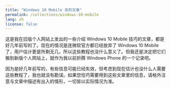 ```yaml
---
title: "Windows 10 Mobile 系列文章"
permalink: /collections/windows-10-mobile
lang: zh
license: false
---
```


这是我在旧版个人网站上发出的一些介绍 Windows 10 Mobile 技巧的文章，都是好几年前写的了。现在的情况是连微软官方都已经放弃了 Windows 10 Mobile 了，用户估计更是所剩无几，所以这些教程也没什么意义了。但我还是决定把它们搬到新版个人网站上，就作为我以前折腾 Windows Phone 的一个记录吧。

因为是好几年前写的，有些信息可能已经失效，但考虑到现在估计也没什么人需要这些教程了，我也就没有勘误。如果您恰巧需要用到这些文章里的信息，请格外注意与文章中描述有出入的情形，一切皆以实际情况为准。
